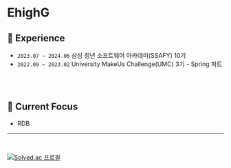 # EhighG

<!--
**EhighG/EhighG** is a ✨ _special_ ✨ repository because its `README.md` (this file) appears on your GitHub profile.

![Github 프로필](https://github-readme-stats.vercel.app/api?username=EhighG&show_icons=true&theme=vue-dark)

Here are some ideas to get you started:

- 🔭 I’m currently working on ...
- 🌱 I’m currently learning ...
- 👯 I’m looking to collaborate on ...
- 🤔 I’m looking for help with ...
- 💬 Ask me about ...
- 📫 How to reach me: ...
- 😄 Pronouns: ...
- ⚡ Fun fact: ...
-->


## :rocket: Experience
- `2023.07 ~ 2024.06` 삼성 청년 소프트웨어 아카데미(SSAFY) 10기
- `2022.09 ~ 2023.02` University MakeUs Challenge(UMC) 3기 - Spring 파트

<br><br>

## :dart: Current Focus
- RDB

<!--
- OS
- Spring/Springboot
- MSA with Spring Cloud
  - [실습 레포지토리](https://github.com/EhighG/MSA-with-Spring-Cloud)
-->

<!--
<br>

## :flags: Project
- **Findear - 분실물 관리 플랫폼 (7주 / 6인)**
  - Spring boot, Spring Data JPA, Spring Security, Redis, MariaDB
  - JWT 기반 인증/인가, 소셜 로그인, 분실물/습득물 관리, 습득물 인계처리
  - [Github](https://github.com/EhighG/Findear)
 
- **PetCong - 반려동물 기반 화상 소개팅 (7주 / 6인)**
  - Spring boot, WebRTC, WebSocket, Flutter
  - WebRTC FE 개발, WebSocket 기반 시그널링 FE+BE 개발
  - [Github](https://github.com/EhighG/Petcong)
 -->

---
<br>

[![Solved.ac
프로필](http://mazassumnida.wtf/api/v2/generate_badge?boj=ehigh)](https://solved.ac/ehigh)


